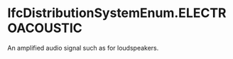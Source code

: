 IfcDistributionSystemEnum.ELECTROACOUSTIC
=========================================
An amplified audio signal such as for loudspeakers.


